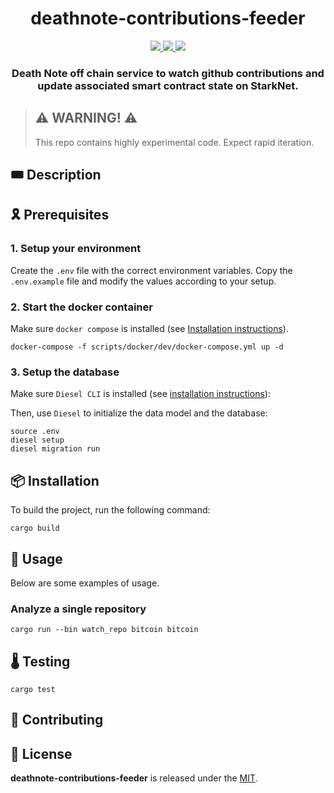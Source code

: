 <div align="center">
  <h1 align="center">deathnote-contributions-feeder</h1>
  <p align="center">
    <a href="https://discord.gg/onlydust">
        <img src="https://img.shields.io/badge/Discord-6666FF?style=for-the-badge&logo=discord&logoColor=white">
    </a>
    <a href="https://twitter.com/intent/follow?screen_name=onlydust_xyz">
        <img src="https://img.shields.io/badge/Twitter-1DA1F2?style=for-the-badge&logo=twitter&logoColor=white">
    </a>
    <a href="https://contributions.onlydust.xyz/">
        <img src="https://img.shields.io/badge/Contribute-6A1B9A?style=for-the-badge&logo=notion&logoColor=white">
    </a>
  </p>
  
  <h3 align="center">Death Note off chain service to watch github contributions and update associated smart contract state on StarkNet.</h3>

</h3>
</div>

> ## ⚠️ WARNING! ⚠️
>
> This repo contains highly experimental code.
> Expect rapid iteration.

## 🎟️ Description

## 🎗️ Prerequisites

### 1. Setup your environment 

Create the `.env` file with the correct environment variables.
Copy the `.env.example` file and modify the values according to your setup.

### 2. Start the docker container
Make sure `docker compose` is installed (see [Installation instructions](https://docs.docker.com/compose/install/)).
```
docker-compose -f scripts/docker/dev/docker-compose.yml up -d
```

### 3. Setup the database
Make sure `Diesel CLI` is installed (see [installation instructions](https://diesel.rs/guides/getting-started)):

Then, use `Diesel` to initialize the data model and the database:
```
source .env
diesel setup
diesel migration run
```
   
## 📦 Installation

To build the project, run the following command:
```
cargo build
```

## 🔬 Usage

Below are some examples of usage.

### Analyze a single repository

```
cargo run --bin watch_repo bitcoin bitcoin 
```

## 🌡️ Testing

```
cargo test
```

## 🫶 Contributing

## 📄 License

**deathnote-contributions-feeder** is released under the [MIT](LICENSE).
